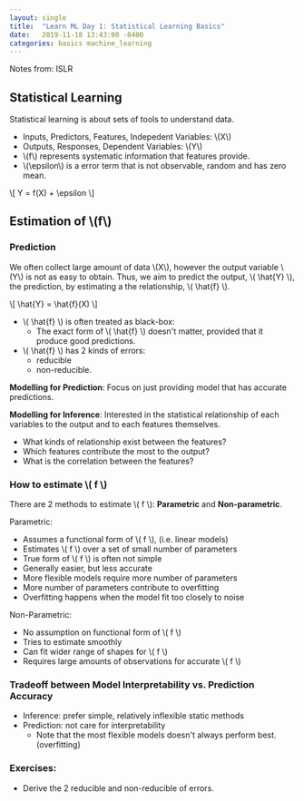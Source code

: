 ```yaml
---
layout: single
title:  "Learn ML Day 1: Statistical Learning Basics"
date:   2019-11-18 13:43:00 -0400
categories: basics machine_learning
---
```

Notes from: ISLR 


## Statistical Learning

Statistical learning is about sets of tools to understand data.

- Inputs, Predictors, Features, Indepedent Variables: \\(X\\)
- Outputs, Responses, Dependent Variables: \\(Y\\)
- \\(f\\) represents systematic information that features provide.
- \\(\epsilon\\) is a error term that is not observable, random and has zero mean.

\\[ Y = f(X) + \epsilon \\]

## Estimation of \\(f\\)

### Prediction

We often collect large amount of data \\(X\\), however the output variable \\(Y\\) is not as easy to obtain. Thus, we aim to predict the output, \\( \hat{Y} \\), the prediction, by estimating a the relationship, \\( \hat{f} \\). 

\\[ \hat{Y} = \hat{f}(X) \\]

- \\( \hat{f} \\) is often treated as black-box:
    - The exact form of \\( \hat{f} \\) doesn't matter, provided that it produce good predictions.
- \\( \hat{f} \\) has 2 kinds of errors: 
    - reducible
    - non-reducible.

**Modelling for Prediction**: Focus on just providing model that has accurate predictions.

**Modelling for Inference**: Interested in the statistical relationship of each variables to the output and to each features themselves.
- What kinds of relationship exist between the features?
- Which features contribute the most to the output?
- What is the correlation between the features?

### How to estimate \\( f \\)

There are 2 methods to estimate \\( f \\): **Parametric** and **Non-parametric**.

Parametric:
- Assumes a functional form of \\( f \\), (i.e. linear models)
- Estimates \\( f \\) over a set of small number of parameters
- True form of \\( f \\) is often not simple
- Generally easier, but less accurate
- More flexible models require more number of parameters
- More number of parameters contribute to overfitting
- Overfitting happens when the model fit too closely to noise

Non-Parametric:
- No assumption on functional form of \\( f \\)
- Tries to estimate smoothly
- Can fit wider range of shapes for \\( f \\)
- Requires large amounts of observations for accurate \\( f \\)

### Tradeoff between Model Interpretability vs. Prediction Accuracy
- Inference: prefer simple, relatively inflexible static methods
- Prediction: not care for interpretability
    - Note that the most flexible models doesn't always perform best. (overfitting)
    
### Exercises:
- Derive the 2 reducible and non-reducible of errors.